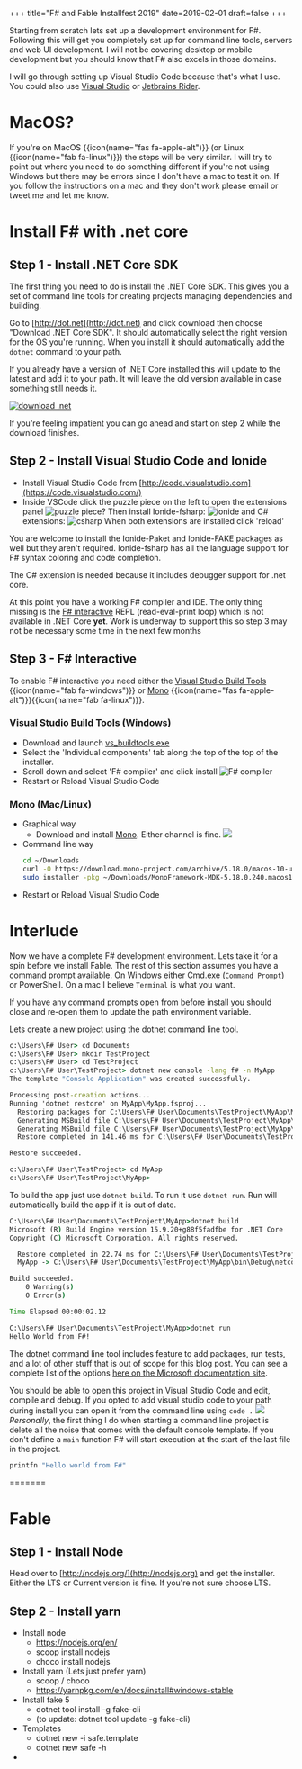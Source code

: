 +++
title="F# and Fable Installfest 2019"
date=2019-02-01
draft=false
+++

Starting from scratch lets set up a development environment for F#.  Following this will get you completely set up for command line tools, servers and web UI development.  I will not be covering desktop or mobile development but you should know that F# also excels in those domains.

I will go through setting up Visual Studio Code because that's what I use.  You could also use [Visual Studio](https://visualstudio.microsoft.com/) or [Jetbrains Rider](https://www.jetbrains.com/rider/).  

<!-- more -->

# MacOS?
If you're on MacOS {{icon(name="fas fa-apple-alt")}} (or Linux {{icon(name="fab fa-linux")}}) the steps will be very similar. I will try to point out where you need to do something different if you're not using Windows but there may be errors since I don't have a mac to test it on.  If you follow the instructions on a mac and they don't work please email or tweet me and let me know.

# Install F# with .net core

## Step 1 - Install .NET Core SDK
The first thing you need to do is install the .NET Core SDK.  This gives you a set of command line tools for creating projects managing dependencies and building.

Go to [http://dot.net](http://dot.net) and click download then choose "Download .NET Core SDK".  It should automatically select the right version for the OS you're running.  When you install it should automatically add the `dotnet` command to your path.  

If you already have a version of .NET Core installed this will update to the latest and add it to your path.  It will leave the old version available in case something still needs it.

[![download .net](./dotnet.png)](http://dot.net)

If you're feeling impatient you can go ahead and start on step 2 while the download finishes.

## Step 2 - Install Visual Studio Code and Ionide

* Install Visual Studio Code from [http://code.visualstudio.com](https://code.visualstudio.com/)
* Inside VSCode click the puzzle piece on the left to open the extensions panel ![puzzle piece?](puzzle_piece.png)
  Then install Ionide-fsharp:
  ![ionide](ionide.png)
  and C# extensions:
  ![csharp](csharp.png)
  When both extensions are installed click 'reload'

You are welcome to install the Ionide-Paket and Ionide-FAKE packages as well but they aren't required. Ionide-fsharp has all the language support for F# syntax coloring and code completion.

The C# extension is needed because it includes debugger support for .net core. 

At this point you have a working F# compiler and IDE.  The only thing missing is the [F# interactive](https://docs.microsoft.com/en-us/dotnet/fsharp/tutorials/fsharp-interactive/) REPL (read-eval-print loop) which is not available in .NET Core **yet**.  Work is underway to support this so step 3 may not be necessary some time in the next few months

## Step 3 - F# Interactive 

To enable F# interactive you need either the [Visual Studio Build Tools](https://visualstudio.microsoft.com/thank-you-downloading-visual-studio/?sku=BuildTools&rel=15) {{icon(name="fab fa-windows")}} or [Mono](https://www.mono-project.com/download/stable/#download-mac) {{icon(name="fas fa-apple-alt")}}{{icon(name="fab fa-linux")}}.

### Visual Studio Build Tools  (Windows)
* Download and launch [vs_buildtools.exe](https://visualstudio.microsoft.com/thank-you-downloading-visual-studio/?sku=BuildTools&rel=15)
* Select the 'Individual components' tab along the top of the top of the installer.
* Scroll down and select 'F# compiler' and click install
![F# compiler](vs_build_tools.png)
* Restart or Reload Visual Studio Code

### Mono (Mac/Linux)
* Graphical way
    - Download and install [Mono](https://www.mono-project.com/download/stable/#download-mac).  Either channel is fine.
    [![](mono.png)](https://www.mono-project.com/download/stable/#download-mac)
* Command line way
    ```bash
    cd ~/Downloads
    curl -O https://download.mono-project.com/archive/5.18.0/macos-10-universal/MonoFramework-MDK-5.18.0.240.macos10.xamarin.universal.pkg
    sudo installer -pkg ~/Downloads/MonoFramework-MDK-5.18.0.240.macos10.xamarin.universal.pkg -target /
    ```
* Restart or Reload Visual Studio Code

# Interlude
Now we have a complete F# development environment.  Lets take it for a spin before we install Fable.  The rest of this section assumes you have a command prompt available.  On Windows either Cmd.exe (`Command Prompt`) or PowerShell.  On a mac I believe `Terminal` is what you want.

If you have any command prompts open from before install you should close and re-open them to update the path environment variable.


Lets create a new project using the dotnet command line tool.

```cmd
c:\Users\F# User> cd Documents
c:\Users\F# User> mkdir TestProject
c:\Users\F# User> cd TestProject
c:\Users\F# User\TestProject> dotnet new console -lang f# -n MyApp
The template "Console Application" was created successfully.

Processing post-creation actions...
Running 'dotnet restore' on MyApp\MyApp.fsproj...
  Restoring packages for C:\Users\F# User\Documents\TestProject\MyApp\MyApp.fsproj...
  Generating MSBuild file C:\Users\F# User\Documents\TestProject\MyApp\obj\MyApp.fsproj.nuget.g.props.
  Generating MSBuild file C:\Users\F# User\Documents\TestProject\MyApp\obj\MyApp.fsproj.nuget.g.targets.
  Restore completed in 141.46 ms for C:\Users\F# User\Documents\TestProject\MyApp\MyApp.fsproj.

Restore succeeded.

c:\Users\F# User\TestProject> cd MyApp
c:\Users\F# User\TestProject\MyApp> 
```
To build the app just use `dotnet build`.  To run it use `dotnet run`.  Run will automatically build the app if it is out of date.
```cmd
C:\Users\F# User\Documents\TestProject\MyApp>dotnet build
Microsoft (R) Build Engine version 15.9.20+g88f5fadfbe for .NET Core
Copyright (C) Microsoft Corporation. All rights reserved.

  Restore completed in 22.74 ms for C:\Users\F# User\Documents\TestProject\MyApp\MyApp.fsproj.
  MyApp -> C:\Users\F# User\Documents\TestProject\MyApp\bin\Debug\netcoreapp2.1\MyApp.dll

Build succeeded.
    0 Warning(s)
    0 Error(s)

Time Elapsed 00:00:02.12

C:\Users\F# User\Documents\TestProject\MyApp>dotnet run
Hello World from F#!
```
The dotnet command line tool includes feature to add packages, run tests, and a lot of other stuff that is out of scope for this blog post. You can see a complete list of the options [here on the Microsoft documentation site](https://docs.microsoft.com/en-us/dotnet/core/tools/?tabs=netcore2x).

You should be able to open this project in Visual Studio Code and edit, compile and debug.  If you opted to add visual studio code to your path during install you can open it from the command line using `code .`
![](hello_world.png)
*Personally*, the first thing I do when starting a command line project is delete all the noise that comes with the default console template.  If you don't define a `main` function F# will start execution at the start of the last file in the project.
```fsharp
printfn "Hello world from F#"
```

=======

# Fable

## Step 1 - Install Node

Head over to [http://nodejs.org/](http://nodejs.org) and get the installer.  Either the LTS or Current version is fine.  If you're not sure choose LTS.

## Step 2 - Install yarn


* Install node
    - https://nodejs.org/en/
    - scoop install nodejs
    - choco install nodejs
* Install yarn (Lets just prefer yarn)
    - scoop / choco
    - https://yarnpkg.com/en/docs/install#windows-stable
* Install fake 5
    - dotnet tool install -g fake-cli
    - (to update: dotnet tool update -g fake-cli)
* Templates
    - dotnet new -i safe.template
    - dotnet new safe -h
* 